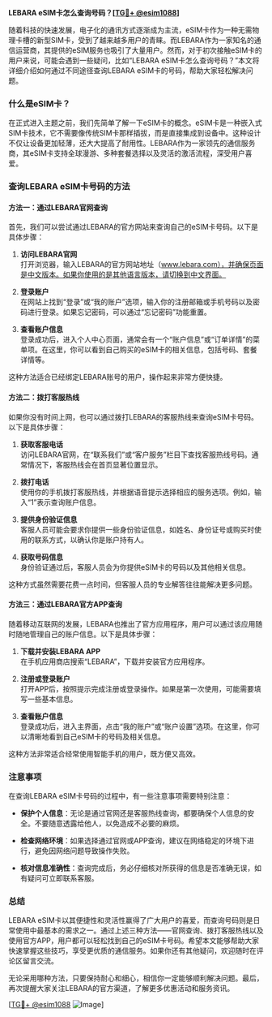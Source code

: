 **LEBARA eSIM卡怎么查询号码？[[TG💪+ @esim1088](https://t.me/s/esim1088)]**

随着科技的快速发展，电子化的通讯方式逐渐成为主流，eSIM卡作为一种无需物理卡槽的新型SIM卡，受到了越来越多用户的青睐。而LEBARA作为一家知名的通信运营商，其提供的eSIM服务也吸引了大量用户。然而，对于初次接触eSIM卡的用户来说，可能会遇到一些疑问，比如“LEBARA eSIM卡怎么查询号码？”本文将详细介绍如何通过不同途径查询LEBARA eSIM卡的号码，帮助大家轻松解决问题。

### 什么是eSIM卡？

在正式进入主题之前，我们先简单了解一下eSIM卡的概念。eSIM卡是一种嵌入式SIM卡技术，它不需要像传统SIM卡那样插拔，而是直接集成到设备中。这种设计不仅让设备更加轻薄，还大大提高了耐用性。LEBARA作为一家领先的通信服务商，其eSIM卡支持全球漫游、多种套餐选择以及灵活的激活流程，深受用户喜爱。

### 查询LEBARA eSIM卡号码的方法

#### 方法一：通过LEBARA官网查询

首先，我们可以尝试通过LEBARA的官方网站来查询自己的eSIM卡号码。以下是具体步骤：

1. **访问LEBARA官网**  
   打开浏览器，输入LEBARA的官方网站地址（www.lebara.com），并确保页面是中文版本。如果你使用的是其他语言版本，请切换到中文界面。

2. **登录账户**  
   在网站上找到“登录”或“我的账户”选项，输入你的注册邮箱或手机号码以及密码进行登录。如果忘记密码，可以通过“忘记密码”功能重置。

3. **查看账户信息**  
   登录成功后，进入个人中心页面，通常会有一个“账户信息”或“订单详情”的菜单项。在这里，你可以看到自己购买的eSIM卡的相关信息，包括号码、套餐详情等。

这种方法适合已经绑定LEBARA账号的用户，操作起来非常方便快捷。

#### 方法二：拨打客服热线

如果你没有时间上网，也可以通过拨打LEBARA的客服热线来查询eSIM卡号码。以下是具体步骤：

1. **获取客服电话**  
   访问LEBARA官网，在“联系我们”或“客户服务”栏目下查找客服热线号码。通常情况下，客服热线会在首页显著位置显示。

2. **拨打电话**  
   使用你的手机拨打客服热线，并根据语音提示选择相应的服务选项。例如，输入“1”表示查询账户信息。

3. **提供身份验证信息**  
   客服人员可能会要求你提供一些身份验证信息，如姓名、身份证号或购买时使用的联系方式，以确认你是账户持有人。

4. **获取号码信息**  
   身份验证通过后，客服人员会为你提供eSIM卡的号码以及其他相关信息。

这种方式虽然需要花费一点时间，但客服人员的专业解答往往能解决更多问题。

#### 方法三：通过LEBARA官方APP查询

随着移动互联网的发展，LEBARA也推出了官方应用程序，用户可以通过该应用随时随地管理自己的账户信息。以下是具体步骤：

1. **下载并安装LEBARA APP**  
   在手机应用商店搜索“LEBARA”，下载并安装官方应用程序。

2. **注册或登录账户**  
   打开APP后，按照提示完成注册或登录操作。如果是第一次使用，可能需要填写一些基本信息。

3. **查看账户信息**  
   登录成功后，进入主界面，点击“我的账户”或“账户设置”选项。在这里，你可以清晰地看到自己eSIM卡的号码及相关信息。

这种方法非常适合经常使用智能手机的用户，既方便又高效。

### 注意事项

在查询LEBARA eSIM卡号码的过程中，有一些注意事项需要特别注意：

- **保护个人信息**：无论是通过官网还是客服热线查询，都要确保个人信息的安全。不要随意透露给他人，以免造成不必要的麻烦。
  
- **检查网络环境**：如果选择通过官网或APP查询，建议在网络稳定的环境下进行，避免因网络问题导致操作失败。

- **核对信息准确性**：查询完成后，务必仔细核对所获得的信息是否准确无误，如有疑问可立即联系客服。

### 总结

LEBARA eSIM卡以其便捷性和灵活性赢得了广大用户的喜爱，而查询号码则是日常使用中最基本的需求之一。通过上述三种方法——官网查询、拨打客服热线以及使用官方APP，用户都可以轻松找到自己的eSIM卡号码。希望本文能够帮助大家快速掌握这些技巧，享受更优质的通信服务。如果你还有其他疑问，欢迎随时在评论区留言交流。

无论采用哪种方法，只要保持耐心和细心，相信你一定能够顺利解决问题。最后，再次提醒大家关注LEBARA的官方渠道，了解更多优惠活动和服务资讯。

[[TG💪+ @esim1088](https://t.me/s/esim1088) ![Image](https://i.postimg.cc/4NQfJmqS/Snipaste-2025-05-13-00-14-12.png)]